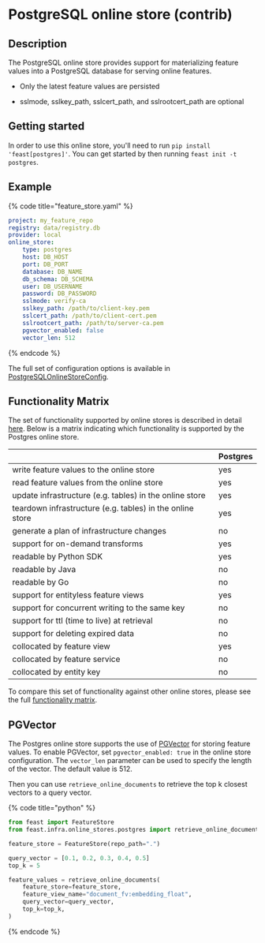 # PostgreSQL online store (contrib)

## Description

The PostgreSQL online store provides support for materializing feature values into a PostgreSQL database for serving online features.

* Only the latest feature values are persisted

* sslmode, sslkey_path, sslcert_path, and sslrootcert_path are optional

## Getting started
In order to use this online store, you'll need to run `pip install 'feast[postgres]'`. You can get started by then running `feast init -t postgres`.

## Example

{% code title="feature_store.yaml" %}
```yaml
project: my_feature_repo
registry: data/registry.db
provider: local
online_store:
    type: postgres
    host: DB_HOST
    port: DB_PORT
    database: DB_NAME
    db_schema: DB_SCHEMA
    user: DB_USERNAME
    password: DB_PASSWORD
    sslmode: verify-ca
    sslkey_path: /path/to/client-key.pem
    sslcert_path: /path/to/client-cert.pem
    sslrootcert_path: /path/to/server-ca.pem
    pgvector_enabled: false
    vector_len: 512
```
{% endcode %}

The full set of configuration options is available in [PostgreSQLOnlineStoreConfig](https://rtd.feast.dev/en/master/#feast.infra.online_stores.contrib.postgres.PostgreSQLOnlineStoreConfig).

## Functionality Matrix

The set of functionality supported by online stores is described in detail [here](overview.md#functionality).
Below is a matrix indicating which functionality is supported by the Postgres online store.

|                                                           | Postgres |
| :-------------------------------------------------------- | :------- |
| write feature values to the online store                  | yes      |
| read feature values from the online store                 | yes      |
| update infrastructure (e.g. tables) in the online store   | yes      |
| teardown infrastructure (e.g. tables) in the online store | yes      |
| generate a plan of infrastructure changes                 | no       |
| support for on-demand transforms                          | yes      |
| readable by Python SDK                                    | yes      |
| readable by Java                                          | no       |
| readable by Go                                            | no       |
| support for entityless feature views                      | yes      |
| support for concurrent writing to the same key            | no       |
| support for ttl (time to live) at retrieval               | no       |
| support for deleting expired data                         | no       |
| collocated by feature view                                | yes      |
| collocated by feature service                             | no       |
| collocated by entity key                                  | no       |

To compare this set of functionality against other online stores, please see the full [functionality matrix](overview.md#functionality-matrix).

## PGVector
The Postgres online store supports the use of [PGVector](https://pgvector.dev/) for storing feature values.
To enable PGVector, set `pgvector_enabled: true` in the online store configuration.
The `vector_len` parameter can be used to specify the length of the vector. The default value is 512.

Then you can use `retrieve_online_documents` to retrieve the top k closest vectors to a query vector.

{% code title="python" %}
```python
from feast import FeatureStore
from feast.infra.online_stores.postgres import retrieve_online_documents

feature_store = FeatureStore(repo_path=".")

query_vector = [0.1, 0.2, 0.3, 0.4, 0.5]
top_k = 5

feature_values = retrieve_online_documents(
    feature_store=feature_store,
    feature_view_name="document_fv:embedding_float",
    query_vector=query_vector,
    top_k=top_k,
)
```
{% endcode %}
